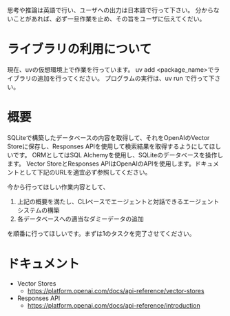思考や推論は英語で行い、ユーザへの出力は日本語で行って下さい。
分からないことがあれば、必ず一旦作業を止め、その旨をユーザに伝えてくだい。

# ライブラリの利用について
現在、uvの仮想環境上で作業を行っています。
uv add <package_name>でライブラリの追加を行ってください。
プログラムの実行は、uv run <filename>で行って下さい。 

# 概要
SQLiteで構築したデータベースの内容を取得して、それをOpenAIのVector Storeに保存し、Responses APIを使用して検索結果を取得するようにしてほしいです。
ORMとしてはSQL Alchemyを使用し、SQLiteのデータベースを操作します。
Vector StoreとResponses APIはOpenAIのAPIを使用します。ドキュメントとして下記のURLを適宜必ず参照してください。

今から行ってほしい作業内容として、
1. 上記の概要を満たし、CLIベースでエージェントと対話できるエージェントシステムの構築
2. 各データベースへの適当なダミーデータの追加

を順番に行ってほしいです。まずは1のタスクを完了させてください。

# ドキュメント
- Vector Stores
  - https://platform.openai.com/docs/api-reference/vector-stores
- Responses API
  - https://platform.openai.com/docs/api-reference/introduction